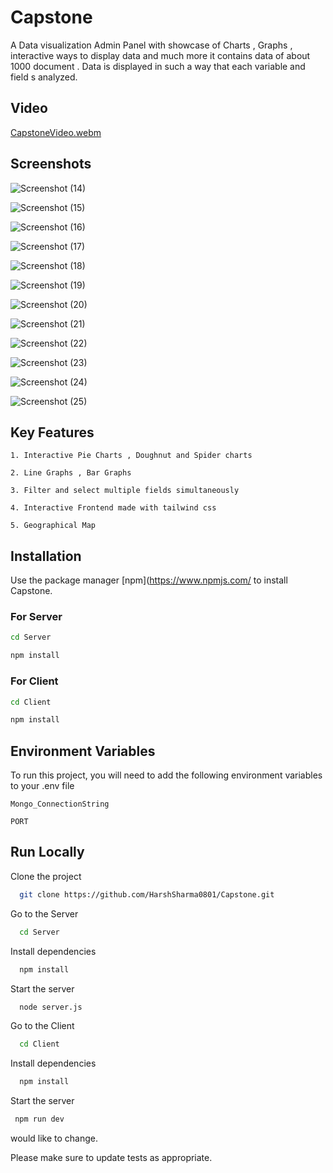# Capstone

A Data visualization Admin Panel with showcase of Charts , Graphs , interactive ways to display data and much more it contains data of about 1000 document . Data is displayed in such a way that each variable and field s analyzed.

## Video

[CapstoneVideo.webm](https://github.com/HarshSharma0801/Capstone/assets/121893196/f9516573-a66b-4c37-99da-65089a355b2f)



## Screenshots

![Screenshot (14)](https://github.com/HarshSharma0801/Capstone/assets/121893196/eafa60d1-28a1-461d-b60d-cb6b78f2dc2a)

![Screenshot (15)](https://github.com/HarshSharma0801/Capstone/assets/121893196/ae100d70-09fb-497c-910f-40365704ddee)

![Screenshot (16)](https://github.com/HarshSharma0801/Capstone/assets/121893196/2f5b392c-beb3-4217-a476-9aa16ccada68)

![Screenshot (17)](https://github.com/HarshSharma0801/Capstone/assets/121893196/faa02323-51e6-41dc-971e-1b55dd96250d)

![Screenshot (18)](https://github.com/HarshSharma0801/Capstone/assets/121893196/bc6b9d82-17a8-4b84-ae80-d8d55b255067)

![Screenshot (19)](https://github.com/HarshSharma0801/Capstone/assets/121893196/f07d412f-202a-4c68-9b4c-2d1ec3959621)

![Screenshot (20)](https://github.com/HarshSharma0801/Capstone/assets/121893196/d3bac09c-323d-4e38-ac71-846a7031f0b8)

![Screenshot (21)](https://github.com/HarshSharma0801/Capstone/assets/121893196/52f89650-2bc8-4b05-98a0-1cf24b412cd0)

![Screenshot (22)](https://github.com/HarshSharma0801/Capstone/assets/121893196/2be019b4-c808-4f12-8cd5-bd721b043164)

![Screenshot (23)](https://github.com/HarshSharma0801/Capstone/assets/121893196/60db01c2-019f-4092-a36c-f38affceea9d)

![Screenshot (24)](https://github.com/HarshSharma0801/Capstone/assets/121893196/f01ddc22-3597-447a-8caf-4640b3ba611e)

![Screenshot (25)](https://github.com/HarshSharma0801/Capstone/assets/121893196/79862c24-ffcd-4735-b198-69bfc60d07bb)


  
## Key Features 

`1. Interactive Pie Charts , Doughnut and Spider charts  `

`2. Line Graphs , Bar Graphs `

`3. Filter and select multiple fields simultaneously`

`4. Interactive Frontend made with tailwind css`

`5. Geographical Map`



## Installation

Use the package manager [npm](https://www.npmjs.com/ to install Capstone.
### For Server
```bash
cd Server
```
```bash
npm install
```
### For Client
```bash
cd Client
```
```bash
npm install
```



## Environment Variables

To run this project, you will need to add the following environment variables to your .env file

`Mongo_ConnectionString`

`PORT`


## Run Locally

Clone the project

```bash
  git clone https://github.com/HarshSharma0801/Capstone.git
```
Go to the Server

```bash
  cd Server
```

Install dependencies

```bash
  npm install
```

Start the server

```bash
  node server.js
```

Go to the Client

```bash
  cd Client
```

Install dependencies

```bash
  npm install
```

Start the server

```bash
 npm run dev
```

would like to change.

Please make sure to update tests as appropriate.
